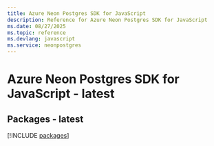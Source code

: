 ```yaml
---
title: Azure Neon Postgres SDK for JavaScript
description: Reference for Azure Neon Postgres SDK for JavaScript
ms.date: 08/27/2025
ms.topic: reference
ms.devlang: javascript
ms.service: neonpostgres
---
```

# Azure Neon Postgres SDK for JavaScript - latest
## Packages - latest
[!INCLUDE [packages](neon-postgres-index.md)]